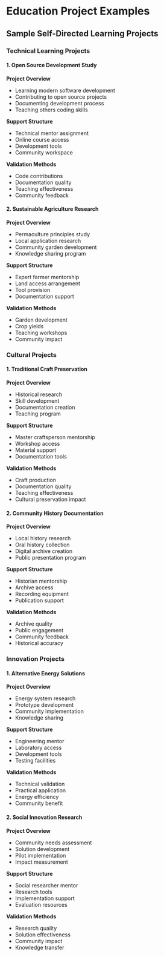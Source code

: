 # Education Project Examples
## Sample Self-Directed Learning Projects

### Technical Learning Projects

#### 1. Open Source Development Study
**Project Overview**
- Learning modern software development
- Contributing to open source projects
- Documenting development process
- Teaching others coding skills

**Support Structure**
- Technical mentor assignment
- Online course access
- Development tools
- Community workspace

**Validation Methods**
- Code contributions
- Documentation quality
- Teaching effectiveness
- Community feedback

#### 2. Sustainable Agriculture Research
**Project Overview**
- Permaculture principles study
- Local application research
- Community garden development
- Knowledge sharing program

**Support Structure**
- Expert farmer mentorship
- Land access arrangement
- Tool provision
- Documentation support

**Validation Methods**
- Garden development
- Crop yields
- Teaching workshops
- Community impact

### Cultural Projects

#### 1. Traditional Craft Preservation
**Project Overview**
- Historical research
- Skill development
- Documentation creation
- Teaching program

**Support Structure**
- Master craftsperson mentorship
- Workshop access
- Material support
- Documentation tools

**Validation Methods**
- Craft production
- Documentation quality
- Teaching effectiveness
- Cultural preservation impact

#### 2. Community History Documentation
**Project Overview**
- Local history research
- Oral history collection
- Digital archive creation
- Public presentation program

**Support Structure**
- Historian mentorship
- Archive access
- Recording equipment
- Publication support

**Validation Methods**
- Archive quality
- Public engagement
- Community feedback
- Historical accuracy

### Innovation Projects

#### 1. Alternative Energy Solutions
**Project Overview**
- Energy system research
- Prototype development
- Community implementation
- Knowledge sharing

**Support Structure**
- Engineering mentor
- Laboratory access
- Development tools
- Testing facilities

**Validation Methods**
- Technical validation
- Practical application
- Energy efficiency
- Community benefit

#### 2. Social Innovation Research
**Project Overview**
- Community needs assessment
- Solution development
- Pilot implementation
- Impact measurement

**Support Structure**
- Social researcher mentor
- Research tools
- Implementation support
- Evaluation resources

**Validation Methods**
- Research quality
- Solution effectiveness
- Community impact
- Knowledge transfer
